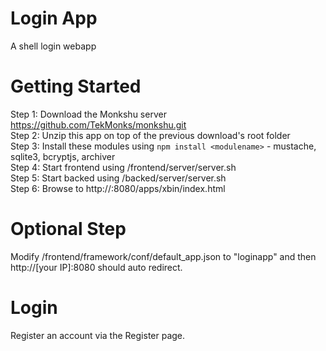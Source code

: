 # Login App
A shell login webapp

Getting Started
===============
Step 1: Download the Monkshu server https://github.com/TekMonks/monkshu.git  
Step 2: Unzip this app on top of the previous download's root folder  
Step 3: Install these modules using `npm install <modulename>` - mustache, sqlite3, bcryptjs, archiver  
Step 4: Start frontend using <monkshu>/frontend/server/server.sh  
Step 5: Start backed using <monkshu>/backed/server/server.sh  
Step 6: Browse to http://<your IP>:8080/apps/xbin/index.html  

Optional Step
=============
Modify /frontend/framework/conf/default_app.json to "loginapp" and then http://[your IP]:8080 should auto redirect.

Login
=====
Register an account via the Register page.
